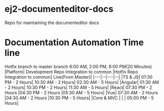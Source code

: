 # ej2-documenteditor-docs
Repo for maintaining the documenteditor docs

# Documentation Automation Time line
Hotfix branch to master branch 9:00 AM, 2:00 PM, 8:00 PM(20 Minutes)
|Platform|	Development Repo Integration to common	|Hotfix Repo Integration to common|	Live(From Master)|
|---|--|---|--|
|TS & JS|	01:30 PM - 2 Hours|	10:30 AM - 2 Hours|	02:30 AM - 5 Hours|
|Angular|	01:30 AM - 2 Hours|	10:30 PM - 2 Hours|	11:30 AM - 5 Hours|
|React|	07:30 PM - 2 Hours	|04:30 PM - 2 Hours	|05:30 AM - 5 Hours|
|Vue|	07:30 AM - 2 Hours	|04:30 AM - 2 Hours	|10:30 PM - 5 Hours|
|Core & MVC	| | |	05:00 PM - 5 Hours|


